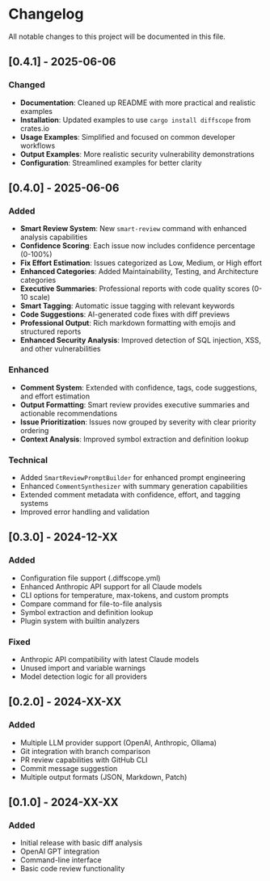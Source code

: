 # Changelog

All notable changes to this project will be documented in this file.

## [0.4.1] - 2025-06-06

### Changed
- **Documentation**: Cleaned up README with more practical and realistic examples
- **Installation**: Updated examples to use `cargo install diffscope` from crates.io
- **Usage Examples**: Simplified and focused on common developer workflows
- **Output Examples**: More realistic security vulnerability demonstrations
- **Configuration**: Streamlined examples for better clarity

## [0.4.0] - 2025-06-06

### Added
- **Smart Review System**: New `smart-review` command with enhanced analysis capabilities
- **Confidence Scoring**: Each issue now includes confidence percentage (0-100%)
- **Fix Effort Estimation**: Issues categorized as Low, Medium, or High effort
- **Enhanced Categories**: Added Maintainability, Testing, and Architecture categories
- **Executive Summaries**: Professional reports with code quality scores (0-10 scale)
- **Smart Tagging**: Automatic issue tagging with relevant keywords
- **Code Suggestions**: AI-generated code fixes with diff previews
- **Professional Output**: Rich markdown formatting with emojis and structured reports
- **Enhanced Security Analysis**: Improved detection of SQL injection, XSS, and other vulnerabilities

### Enhanced
- **Comment System**: Extended with confidence, tags, code suggestions, and effort estimation
- **Output Formatting**: Smart review provides executive summaries and actionable recommendations
- **Issue Prioritization**: Issues now grouped by severity with clear priority ordering
- **Context Analysis**: Improved symbol extraction and definition lookup

### Technical
- Added `SmartReviewPromptBuilder` for enhanced prompt engineering
- Enhanced `CommentSynthesizer` with summary generation capabilities
- Extended comment metadata with confidence, effort, and tagging systems
- Improved error handling and validation

## [0.3.0] - 2024-12-XX

### Added
- Configuration file support (.diffscope.yml)
- Enhanced Anthropic API support for all Claude models
- CLI options for temperature, max-tokens, and custom prompts
- Compare command for file-to-file analysis
- Symbol extraction and definition lookup
- Plugin system with builtin analyzers

### Fixed
- Anthropic API compatibility with latest Claude models
- Unused import and variable warnings
- Model detection logic for all providers

## [0.2.0] - 2024-XX-XX

### Added
- Multiple LLM provider support (OpenAI, Anthropic, Ollama)
- Git integration with branch comparison
- PR review capabilities with GitHub CLI
- Commit message suggestion
- Multiple output formats (JSON, Markdown, Patch)

## [0.1.0] - 2024-XX-XX

### Added
- Initial release with basic diff analysis
- OpenAI GPT integration
- Command-line interface
- Basic code review functionality